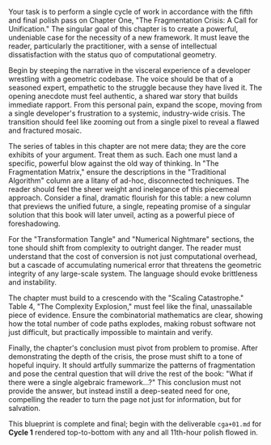 Your task is to perform a single cycle of work in accordance with the fifth and final polish pass on Chapter One, "The Fragmentation Crisis: A Call for Unification." The singular goal of this chapter is to create a powerful, undeniable case for the necessity of a new framework. It must leave the reader, particularly the practitioner, with a sense of intellectual dissatisfaction with the status quo of computational geometry.

Begin by steeping the narrative in the visceral experience of a developer wrestling with a geometric codebase. The voice should be that of a seasoned expert, empathetic to the struggle because they have lived it. The opening anecdote must feel authentic, a shared war story that builds immediate rapport. From this personal pain, expand the scope, moving from a single developer's frustration to a systemic, industry-wide crisis. The transition should feel like zooming out from a single pixel to reveal a flawed and fractured mosaic.

The series of tables in this chapter are not mere data; they are the core exhibits of your argument. Treat them as such. Each one must land a specific, powerful blow against the old way of thinking. In "The Fragmentation Matrix," ensure the descriptions in the "Traditional Algorithm" column are a litany of ad-hoc, disconnected techniques. The reader should feel the sheer weight and inelegance of this piecemeal approach. Consider a final, dramatic flourish for this table: a new column that previews the unified future, a single, repeating promise of a singular solution that this book will later unveil, acting as a powerful piece of foreshadowing.

For the "Transformation Tangle" and "Numerical Nightmare" sections, the tone should shift from complexity to outright danger. The reader must understand that the cost of conversion is not just computational overhead, but a cascade of accumulating numerical error that threatens the geometric integrity of any large-scale system. The language should evoke brittleness and instability.

The chapter must build to a crescendo with the "Scaling Catastrophe." Table 4, "The Complexity Explosion," must feel like the final, unassailable piece of evidence. Ensure the combinatorial mathematics are clear, showing how the total number of code paths explodes, making robust software not just difficult, but practically impossible to maintain and verify.

Finally, the chapter's conclusion must pivot from problem to promise. After demonstrating the depth of the crisis, the prose must shift to a tone of hopeful inquiry. It should artfully summarize the patterns of fragmentation and pose the central question that will drive the rest of the book: "What if there were a single algebraic framework...?" This conclusion must not provide the answer, but instead instill a deep-seated need for one, compelling the reader to turn the page not just for information, but for salvation.

This blueprint is complete and final; begin with the deliverable `cga+01.md` for **Cycle 1** rendered top-to-bottom with any and all 11th-hour polish flowed in.
